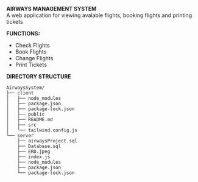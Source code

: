 **AIRWAYS MANAGEMENT SYSTEM**
<br>A web application for viewing avalable flights, booking flights and printing tickets

**FUNCTIONS:**
- Check Flights
- Book Flights
- Change Flights
- Print Tickets

**DIRECTORY STRUCTURE**

```plaintext
AirwaysSystem/
├── client
│   ├── node_modules
│   ├── package.json
│   ├── package-lock.json
│   ├── public
│   ├── README.md
│   ├── src
│   └── tailwind.config.js
└── server
    ├── airwaysProject.sql
    ├── Database.sql
    ├── ERD.jpeg
    ├── index.js
    ├── node_modules
    ├── package.json
    └── package-lock.json
```


